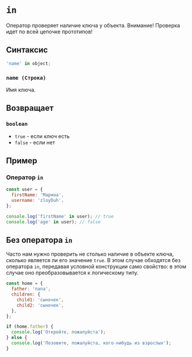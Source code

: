 # `in`

Оператор проверяет наличие ключа у объекта. Внимание! Проверка идет по всей цепочке прототипов!

## Синтаксис

```js
'name' in object;
```

### `name (Строка)`

Имя ключа.

## Возвращает

### `boolean`

- `true` - если ключ есть
- `false` - если нет

## Пример

### Оператор `in`

```js
const user = {
  firstName: 'Марина',
  username: 'zloyDuh',
};

console.log('firstName' in user); // true
console.log('age' in user); // false
```

## Без оператора `in`

Часто нам нужно проверить не столько наличие в объекте ключа, сколько является ли его значение `true`. В этом случае обходятся без оператора `in`, передавая условной конструкции само свойство: в этом случае оно преобразовывается к логическому типу.

```js
const home = {
  father: 'папа',
  children: {
    child1: 'сыночек',
    child2: 'сыночек',
  },
};

if (home.father) {
  console.log('Откройте, пожалуйста');
} else {
  console.log('Позовите, пожалуйста, кого-нибудь из взрослых');
}
```
